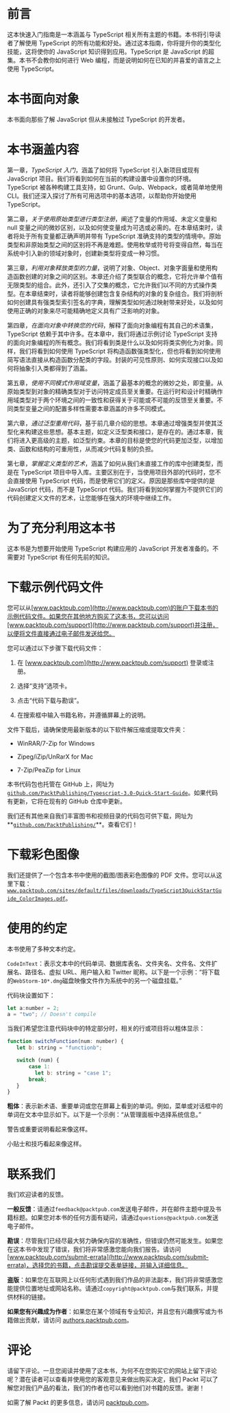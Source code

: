 # 前言

这本快速入门指南是一本涵盖与 TypeScript 相关所有主题的书籍。本书将引导读者了解使用 TypeScript 的所有功能和好处。通过这本指南，你将提升你的类型化技能，这将使你的 JavaScript 知识得到应用。TypeScript 是 JavaScript 的超集。本书不会教你如何进行 Web 编程，而是说明如何在已知的并喜爱的语言之上使用 TypeScript。

# 本书面向对象

本书面向那些了解 JavaScript 但从未接触过 TypeScript 的开发者。

# 本书涵盖内容

第一章，*TypeScript 入门*，涵盖了如何将 TypeScript 引入新项目或现有 JavaScript 项目。我们将看到如何在当前的构建设置中设置你的环境。TypeScript 被各种构建工具支持，如 Grunt、Gulp、Webpack，或者简单地使用 CLI。我们还深入探讨了所有可用选项中的基本选项，以帮助你开始使用 TypeScript。

第二章，*关于使用原始类型进行类型注册*，阐述了变量的作用域、未定义变量和 null 变量之间的微妙区别，以及如何使变量成为可选或必需的。在本章结束时，读者将处于所有变量都正确声明并带有 TypeScript 准确支持的类型的情境中。原始类型和非原始类型之间的区别将不再是难题。使用枚举或符号将变得自然，每当在系统中引入新的领域对象时，创建新类型将变成一种习惯。

第三章，*利用对象释放类型的力量*，说明了对象、Object、对象字面量和使用构造函数创建的对象之间的区别。本章还介绍了类型联合的概念，它将允许单个值有无限类型的组合。此外，还引入了交集的概念，它允许我们以不同的方式操作类型。在本章结束时，读者将能够创建包含复杂结构的对象的复杂组合。我们将剖析如何创建具有强类型索引签名的字典，理解类型如何通过映射带来好处，以及如何使用正确的对象来尽可能精确地定义具有广泛影响的对象。

第四章，*在面向对象中转换您的代码*，解释了面向对象编程有其自己的术语集，TypeScript 依赖于其中许多。在本章中，我们将通过示例讨论 TypeScript 支持的面向对象编程的所有概念。我们将看到类是什么以及如何将类实例化为对象。同样，我们将看到如何使用 TypeScript 将构造函数强类型化，但也将看到如何使用简写语法直接从构造函数分配类的字段。封装的可见性原则、如何实现接口以及如何将抽象引入类都得到了涵盖。

第五章，*使用不同模式作用域变量*，涵盖了最基本的概念的微妙之处，即变量。从原始类型到对象的精确类型对于访问特定成员至关重要。在运行时和设计时精确作用域类型对于两个环境之间的一致性和获得关于可能或不可能的反馈至关重要。不同类型变量之间的配置多样性需要本章涵盖的许多不同模式。

第六章，*通过泛型重用代码*，基于前几章介绍的思想。本章通过增强类型并使其泛型化来构建这些思想。基本主题，如定义泛型类和接口，是存在的。通过本章，我们将进入更高级的主题，如泛型约束。本章的目标是使您的代码更加泛型，以增加类、函数和结构的可重用性，从而减少代码复制的负担。

第七章，*掌握定义类型的艺术*，涵盖了如何从我们未直接工作的库中创建类型，而是在 TypeScript 项目中导入库。主要区别在于，当使用项目外部的代码时，您不会直接使用 TypeScript 代码，而是使用它们的定义。原因是那些库中提供的是 JavaScript 代码，而不是 TypeScript 代码。我们将看到如何掌握为不提供它们的代码创建定义文件的艺术，让您能够在强大的环境中继续工作。

# 为了充分利用这本书

这本书是为想要开始使用 TypeScript 构建应用的 JavaScript 开发者准备的。不需要对 TypeScript 有任何先前的知识。

# 下载示例代码文件

您可以从[www.packtpub.com](http://www.packtpub.com)的账户下载本书的示例代码文件。如果您在其他地方购买了这本书，您可以访问[www.packtpub.com/support](http://www.packtpub.com/support)并注册，以便将文件直接通过电子邮件发送给您。

您可以通过以下步骤下载代码文件：

1.  在 [www.packtpub.com](http://www.packtpub.com/support) 登录或注册。

1.  选择“支持”选项卡。

1.  点击“代码下载与勘误”。

1.  在搜索框中输入书籍名称，并遵循屏幕上的说明。

文件下载后，请确保使用最新版本的以下软件解压缩或提取文件夹：

+   WinRAR/7-Zip for Windows

+   Zipeg/iZip/UnRarX for Mac

+   7-Zip/PeaZip for Linux

本书代码包也托管在 GitHub 上，网址为 [`github.com/PacktPublishing/Typescript-3.0-Quick-Start-Guide`](https://github.com/PacktPublishing/Typescript-3.0-Quick-Start-Guide)。如果代码有更新，它将在现有的 GitHub 仓库中更新。

我们还有其他来自我们丰富图书和视频目录的代码包可供下载，网址为**[`github.com/PacktPublishing/`](https://github.com/PacktPublishing/)**。查看它们！

# 下载彩色图像

我们还提供了一个包含本书中使用的截图/图表彩色图像的 PDF 文件。您可以从这里下载：[`www.packtpub.com/sites/default/files/downloads/TypeScript3QuickStartGuide_ColorImages.pdf`](https://www.packtpub.com/sites/default/files/downloads/TypeScript3QuickStartGuide_ColorImages.pdf)。

# 使用的约定

本书使用了多种文本约定。

`CodeInText`：表示文本中的代码单词、数据库表名、文件夹名、文件名、文件扩展名、路径名、虚拟 URL、用户输入和 Twitter 昵称。以下是一个示例：“将下载的`WebStorm-10*.dmg`磁盘映像文件作为系统中的另一个磁盘挂载。”

代码块设置如下：

```js
let a:number = 2;
a = "two"; // Doesn't compile
```

当我们希望您注意代码块中的特定部分时，相关的行或项目将以粗体显示：

```js
function switchFunction(num: number) {
   let b: string = "functionb";

   switch (num) {
       case 1:
         let b: string = "case 1";
       break;
   }
}
```

**粗体**：表示新术语、重要单词或您在屏幕上看到的单词。例如，菜单或对话框中的单词在文本中显示如下。以下是一个示例：“从管理面板中选择系统信息。”

警告或重要说明看起来像这样。

小贴士和技巧看起来像这样。

# 联系我们

我们欢迎读者的反馈。

**一般反馈**：请通过`feedback@packtpub.com`发送电子邮件，并在邮件主题中提及书籍标题。如果您对本书的任何方面有疑问，请通过`questions@packtpub.com`发送电子邮件。

**勘误**：尽管我们已经尽最大努力确保内容的准确性，但错误仍然可能发生。如果您在这本书中发现了错误，我们将非常感激您能向我们报告。请访问 [www.packtpub.com/submit-errata](http://www.packtpub.com/submit-errata)，选择您的书籍，点击勘误提交表单链接，并输入详细信息。

**盗版**：如果您在互联网上以任何形式遇到我们作品的非法副本，我们将非常感激您能提供位置地址或网站名称。请通过`copyright@packtpub.com`与我们联系，并提供材料的链接。

**如果您有兴趣成为作者**：如果您在某个领域有专业知识，并且您有兴趣撰写或为书籍做出贡献，请访问 [authors.packtpub.com](http://authors.packtpub.com/)。

# 评论

请留下评论。一旦您阅读并使用了这本书，为何不在您购买它的网站上留下评论呢？潜在读者可以查看并使用您的客观意见来做出购买决定，我们 Packt 可以了解您对我们产品的看法，我们的作者也可以看到他们对书籍的反馈。谢谢！

如需了解 Packt 的更多信息，请访问 [packtpub.com](https://www.packtpub.com/)。
